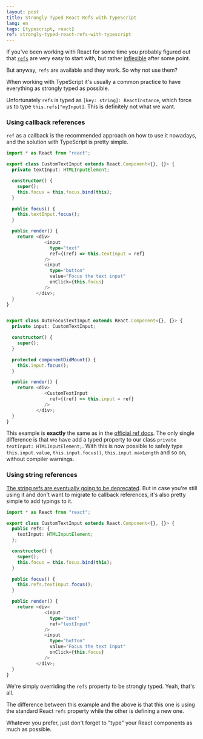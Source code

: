 ```yaml
---
layout: post
title: Strongly Typed React Refs with TypeScript
lang: en
tags: [typescript, react]
ref: strongly-typed-react-refs-with-typescript
---
```


If you've been working with React for some time you probably figured out that [`refs`](https://facebook.github.io/react/docs/refs-and-the-dom.html) are very easy to start with, 
but rather [inflexible](http://stackoverflow.com/questions/29503213/use-state-or-refs-in-react-js-form-components) after some point.

But anyway, `refs` are available and they work. So why not use them?

When working with TypeScript it's usually a common practice to have everything as strongly typed as possible.

Unfortunately `refs` is typed as `[key: string]: ReactInstance`, which force us to type `this.refs["myInput]`. This is definitely not what we want.

### Using callback references

`ref` as a callback is the recommended approach on how to use it nowadays, and the solution with TypeScript is pretty simple.

```typescript
import * as React from "react";

export class CustomTextInput extends React.Component<{}, {}> {
  private textInput: HTMLInputElement;

  constructor() {
    super();
    this.focus = this.focus.bind(this);
  }

  public focus() {
    this.textInput.focus();
  }

  public render() {
    return <div>
              <input
                type="text"
                ref={(ref) => this.textInput = ref}
              />
              <input
                type="button"
                value="Focus the text input"
                onClick={this.focus}
              />
           </div>;
  }
}


export class AutoFocusTextInput extends React.Component<{}, {}> {
  private input: CustomTextInput;

  constructor() {
    super();
  }

  protected componentDidMount() {
    this.input.focus();
  }

  public render() {
    return <div>
              <CustomTextInput
                ref={(ref) => this.input = ref}
              />
           </div>;
  }
}

```

This example is **exactly** the same as in the [official ref docs](https://facebook.github.io/react/docs/refs-and-the-dom.html). 
The only single difference is that we have add a typed property to our class `private textInput: HTMLInputElement;`. 
With this is now possible to safely type `this.input.value`, `this.input.focus()`, `this.input.maxLength` and so on, without compiler warnings.

### Using string references

[The string refs are eventually going to be deprecated](https://github.com/facebook/react/issues/6250). 
But in case you're still using it and don't want to migrate to callback references, it's also pretty simple to add typings to it.

```typescript
import * as React from "react";

export class CustomTextInput extends React.Component<{}, {}> {
  public refs: {
    textInput: HTMLInputElement;
  };

  constructor() {
    super();
    this.focus = this.focus.bind(this);
  }

  public focus() {
    this.refs.textInput.focus();
  }

  public render() {
    return <div>
              <input
                type="text"
                ref="textInput"
              />
              <input
                type="button"
                value="Focus the text input"
                onClick={this.focus}
              />
           </div>;
  }
}
```

We're simply overriding the `refs` property to be strongly typed. Yeah, that's all. 

The difference between this example and the above is that this one is using the standard React `refs` property while the other is defining a new one.

Whatever you prefer, just don't forget to "type" your React components as much as possible.